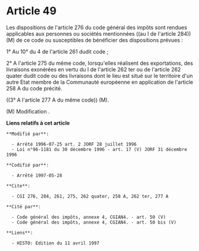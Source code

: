 # Article 49

Les dispositions de l'article 276 du code général des impôts sont rendues applicables aux personnes ou sociétés mentionnées
((au I de l'article 284)) (M) de ce code ou susceptibles de bénéficier des dispositions prévues :

1° Au 10° du 4 de l'article 261 dudit code ;

2° A l'article 275 du même code, lorsqu'elles réalisent des exportations, des livraisons exonérées en vertu du I de l'article
262 ter ou de l'article 262 quater dudit code ou des livraisons dont le lieu est situé sur le territoire d'un autre Etat
membre de la Communauté européenne en application de l'article 258 A du code précité.

((3° A l'article 277 A du même code)) (M).

(M) Modification .

**Liens relatifs à cet article**

	**Modifié par**:

	  - Arrêté 1996-07-25 art. 2 JORF 28 juillet 1996
	  - Loi n°96-1181 du 30 décembre 1996 - art. 17 (V) JORF 31 décembre 1996

	**Codifié par**:

	  - Arrêté 1997-05-28

	**Cite**:

	  - CGI 276, 284, 261, 275, 262 quater, 258 A, 262 ter, 277 A

	**Cité par**:

	  - Code général des impôts, annexe 4, CGIAN4. - art. 50 (V)
	  - Code général des impôts, annexe 4, CGIAN4. - art. 50 bis (V)

	**Liens**:

	  - HISTO: Edition du 11 avril 1997
